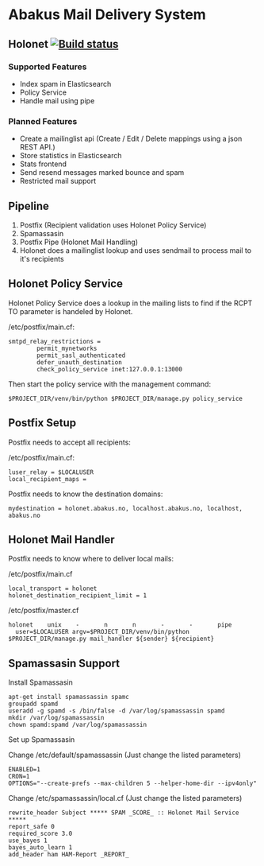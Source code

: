 Abakus Mail Delivery System
===========================
## Holonet [![Build status](https://ci.frigg.io/badges/webkom/holonet/)](https://ci.frigg.io/webkom/holonet/last/)
### Supported Features
* Index spam in Elasticsearch
* Policy Service
* Handle mail using pipe

### Planned Features
* Create a mailinglist api (Create / Edit / Delete mappings using a json REST API.)
* Store statistics in Elasticsearch
* Stats frontend
* Send resend messages marked bounce and spam
* Restricted mail support

## Pipeline
1. Postfix (Recipient validation uses Holonet Policy Service)
2. Spamassasin
3. Postfix Pipe (Holonet Mail Handling)
4. Holonet does a mailinglist lookup and uses sendmail to process mail to it's recipients

## Holonet Policy Service
Holonet Policy Service does a lookup in the mailing lists to find if the RCPT TO parameter is handeled by Holonet.

/etc/postfix/main.cf:
```
smtpd_relay_restrictions =
        permit_mynetworks
        permit_sasl_authenticated
        defer_unauth_destination
        check_policy_service inet:127.0.0.1:13000
```
Then start the policy service with the management command:
```
$PROJECT_DIR/venv/bin/python $PROJECT_DIR/manage.py policy_service
```
## Postfix Setup
Postfix needs to accept all recipients:

/etc/postfix/main.cf:
```
luser_relay = $LOCALUSER
local_recipient_maps =
```
Postfix needs to know the destination domains:

```
mydestination = holonet.abakus.no, localhost.abakus.no, localhost, abakus.no
```

## Holonet Mail Handler
Postfix needs to know where to deliver local mails:

/etc/postfix/main.cf
```
local_transport = holonet
holonet_destination_recipient_limit = 1
```
/etc/postfix/master.cf
```
holonet    unix    -       n       n       -       -       pipe
  user=$LOCALUSER argv=$PROJECT_DIR/venv/bin/python $PROJECT_DIR/manage.py mail_handler ${sender} ${recipient}
```

## Spamassasin Support
Install Spamassasin
```
apt-get install spamassassin spamc
groupadd spamd
useradd -g spamd -s /bin/false -d /var/log/spamassassin spamd
mkdir /var/log/spamassassin
chown spamd:spamd /var/log/spamassassin
```
Set up Spamassasin

Change /etc/default/spamassassin (Just change the listed parameters)
```
ENABLED=1
CRON=1
OPTIONS="--create-prefs --max-children 5 --helper-home-dir --ipv4only"
```
Change /etc/spamassassin/local.cf (Just change the listed parameters)
```
rewrite_header Subject ***** SPAM _SCORE_ :: Holonet Mail Service *****
report_safe 0
required_score 3.0
use_bayes 1
bayes_auto_learn 1
add_header ham HAM-Report _REPORT_
```
